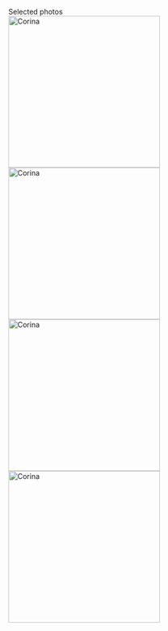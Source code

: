Selected photos
<br>
<img alt="Corina" src="https://github.com/steenblikrs/2021-Spring-Studio/blob/gh-pages/students/Corina/P1.jpg?raw=true" width="300"><br>
<img alt="Corina" src="https://github.com/steenblikrs/2021-Spring-Studio/blob/gh-pages/students/Corina/P2.jpg?raw=true" width="300"><br>
<img alt="Corina" src="https://github.com/steenblikrs/2021-Spring-Studio/blob/gh-pages/students/Corina/P3.jpg?raw=true" width="300"><br>
<img alt="Corina" src="https://github.com/steenblikrs/2021-Spring-Studio/blob/gh-pages/students/Corina/P4.jpg?raw=true" width="300"><br>

